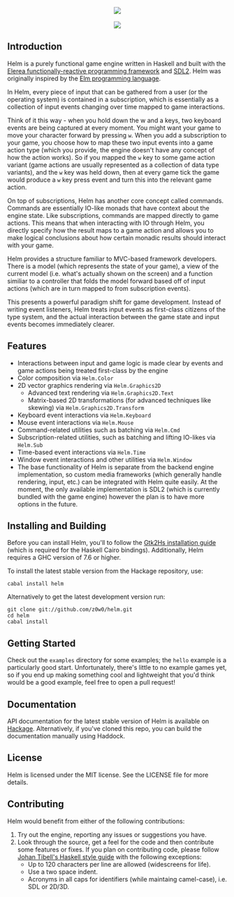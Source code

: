 <p align="center">
  <a href="http://helm-engine.org" title="Homepage"><img src="http://helm-engine.org/img/logo-alt.png" /></a>
  <br>
  <br>
  <a href="https://circleci.com/gh/z0w0/helm" title="CircleCI"><img src="https://circleci.com/gh/z0w0/helm.svg?style=svg" /></a>
</p>

## Introduction

Helm is a purely functional game engine written in Haskell and built with
the [Elerea functionally-reactive programming framework](https://github.com/cobbpg/elerea)
and [SDL2](https://www.libsdl.org/). Helm was originally inspired by the
[Elm programming language](http://elm-lang.org).

In Helm, every piece of input that can be gathered from a user (or the operating system)
is contained in a subscription, which is essentially 
as a collection of input events changing over time mapped to game interactions.

Think of it this way - when you hold down the w and a keys, two keyboard events are being captured at every moment.
You might want your game to move your character forward by pressing `w`.
When you add a subscription to your game, you choose how to map these two input events
into a game action type (which you provide, the engine doesn't have any concept
of how the action works). So if you mapped the `w` key to some game action variant (game
actions are usually represented as a collection of data type variants), and the `w` key was held down,
then at every game tick the game would produce a `w` key press event and turn this into
the relevant game action.

On top of subscriptions, Helm has another core concept called commands.
Commands are essentially IO-like monads that have context about the engine state.
Like subscriptions, commands are mapped directly to game actions. This
means that when interacting with IO through Helm, you directly
specify how the result maps to a game action and allows you to make logical
conclusions about how certain monadic results should interact with your game.

Helm provides a structure familiar to MVC-based framework developers.
There is a model (which represents the state of your game), 
a view of the current model (i.e. what's actually shown on the screen) and a function similiar
to a controller that folds the model forward based off of input actions (which are in turn
mapped to from subscription events).

This presents a powerful paradigm shift for game development. Instead of writing event listeners,
Helm treats input events as first-class citizens of the type system, and the actual interaction
between the game state and input events becomes immediately clearer.

## Features

* Interactions between input and game logic is made clear by events and game actions being treated
  first-class by the engine
* Color composition via `Helm.Color`
* 2D vector graphics rendering via `Helm.Graphics2D`
  * Advanced text rendering via `Helm.Graphics2D.Text`
  * Matrix-based 2D transformations (for advanced techniques like skewing) via `Helm.Graphics2D.Transform`
* Keyboard event interactions via `Helm.Keyboard`
* Mouse event interactions via `Helm.Mouse`
* Command-related utilities such as batching via `Helm.Cmd`
* Subscription-related utilities, such as batching and lifting IO-likes via `Helm.Sub`
* Time-based event interactions via `Helm.Time`
* Window event interactions and other utilities via `Helm.Window`
* The base functionality of Helm is separate from the backend engine implementation, so
  custom media frameworks (which generally handle rendering, input, etc.) can be integrated
  with Helm quite easily. At the moment, the only available implementation is SDL2
  (which is currently bundled with the game engine) however the plan is to have more options in the future.

## Installing and Building

Before you can install Helm, you'll to follow the
[Gtk2Hs installation guide](https://wiki.haskell.org/Gtk2Hs/Installation)
(which is required for the Haskell Cairo bindings). Additionally, Helm
requires a GHC version of 7.6 or higher.

To install the latest stable version from the Hackage repository, use:

```
cabal install helm
```

Alternatively to get the latest development version run:

```
git clone git://github.com/z0w0/helm.git
cd helm
cabal install
```

## Getting Started

Check out the `examples` directory for some examples; the `hello` example is a particularly good start.
Unfortunately, there's little to no example games yet, so if you end up making something cool and lightweight
that you'd think would be a good example, feel free to open a pull request!

## Documentation

API documentation for the latest stable version of Helm is available on [Hackage](http://hackage.haskell.org/package/helm).
Alternatively, if you've cloned this repo, you can build the documentation manually using Haddock.

## License

Helm is licensed under the MIT license. See the LICENSE file for more details.

## Contributing

Helm would benefit from either of the following contributions:

1. Try out the engine, reporting any issues or suggestions you have.
2. Look through the source, get a feel for the code and then
   contribute some features or fixes. If you plan on contributing
   code, please follow
   [Johan Tibell's Haskell style guide](https://github.com/tibbe/haskell-style-guide/blob/master/haskell-style.md)
   with the following exceptions:
   * Up to 120 characters per line are allowed (widescreens for life).
   * Use a two space indent.
   * Acronyms in all caps for identifiers (while maintaing camel-case), i.e. SDL or 2D/3D.
   
